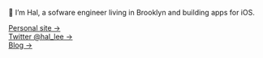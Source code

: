 👋 I’m Hal, a sofware engineer living in Brooklyn and building apps for iOS.

[Personal site →](https://hal.codes)  
[Twitter @hal_lee →](https://twitter.com/hal_lee)  
[Blog →](https://blog.hal.codes)
